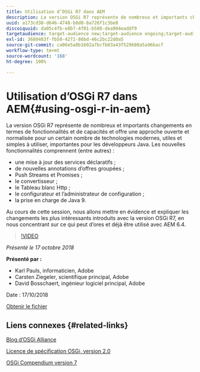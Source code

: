 ```yaml
---
title: Utilisation d’OSGi R7 dans AEM
description: La version OSGi R7 représente de nombreux et importants changements en termes de fonctionnalités et de capacités et offre une approche ouverte et normalisée pour un certain nombre de technologies modernes, utiles et simples à utiliser, importantes pour les développeurs Java.
uuid: a173cd38-d646-4748-b8d0-8a726f1c3be8
discoiquuid: da05c4fb-e8b7-4f01-b588-dea904eaddf9
targetaudience: target-audience new;target-audience ongoing;target-audience upgrader
exl-id: 3680483f-fb50-4272-86bd-46c2bc22d0a5
source-git-commit: ca06e5a8b1602a7bcfb83a43f529680a5a96bacf
workflow-type: tm+mt
source-wordcount: '168'
ht-degree: 100%

---
```


# Utilisation d’OSGi R7 dans AEM{#using-osgi-r-in-aem}

La version OSGi R7 représente de nombreux et importants changements en termes de fonctionnalités et de capacités et offre une approche ouverte et normalisée pour un certain nombre de technologies modernes, utiles et simples à utiliser, importantes pour les développeurs Java.  Les nouvelles fonctionnalités comprennent (entre autres) :

* une mise à jour des services déclaratifs ;
* de nouvelles annotations d’offres groupées ;
* Push Streams et Promises ;
* le convertisseur ;
* le Tableau blanc Http ;
* le configurateur et l’administrateur de configuration ;
* la prise en charge de Java 9.

Au cours de cette session, nous allons mettre en évidence et expliquer les changements les plus intéressants introduits avec la version OSGi R7, en nous concentrant sur ce qui peut d’ores et déjà être utilisé avec AEM 6.4.

>[!VIDEO](https://video.tv.adobe.com/v/25037/?quality=9)

*Présenté le 17 octobre 2018*

**Présenté par :**

* Karl Pauls, informaticien, Adobe
* Carsten Ziegeler, scientifique principal, Adobe
* David Bosschaert, ingénieur logiciel principal, Adobe

Date : 17/10/2018

[Obtenir le fichier](assets/aem-gems-osg-r7inaem-10172018.pdf)

## Liens connexes {#related-links}

[Blog d’OSGi Alliance](https://blog.osgi.org/2018/09/osgi-r7-highlights-blog-series.html)

[Licence de spécification OSGi, version 2.0](https://osgi.org/specification/osgi.core/7.0.0/index.html)

[OSGi Compendium version 7](https://osgi.org/specification/osgi.cmpn/7.0.0/index.html)

<!--
[Get back to the Overview](https://helpx.adobe.com/experience-manager/kt/eseminars/gems/aem-index.html)
-->
